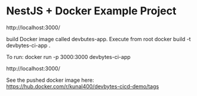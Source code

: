 # NestJS + Docker Example Project

http://localhost:3000/

build Docker image called devbutes-app. Execute from root
docker build -t devbytes-ci-app .

To run:
docker run -p 3000:3000 devbytes-ci-app

http://localhost:3000/

See the pushed docker image here:
https://hub.docker.com/r/kunal400/devbytes-cicd-demo/tags